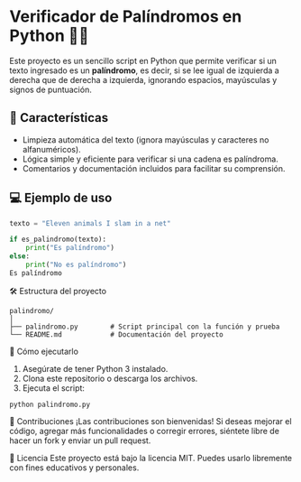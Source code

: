 # Verificador de Palíndromos en Python 🧠🐍

Este proyecto es un sencillo script en Python que permite verificar si un texto ingresado es un **palíndromo**, es decir, si se lee igual de izquierda a derecha que de derecha a izquierda, ignorando espacios, mayúsculas y signos de puntuación.

## 🚀 Características

- Limpieza automática del texto (ignora mayúsculas y caracteres no alfanuméricos).
- Lógica simple y eficiente para verificar si una cadena es palíndroma.
- Comentarios y documentación incluidos para facilitar su comprensión.

## 💻 Ejemplo de uso

```python
texto = "Eleven animals I slam in a net"

if es_palindromo(texto):
    print("Es palíndromo")
else:
    print("No es palíndromo")
Es palíndromo

```
🛠️ Estructura del proyecto
```
palindromo/
│
├── palindromo.py        # Script principal con la función y prueba
└── README.md            # Documentación del proyecto
```
📌 Cómo ejecutarlo
1. Asegúrate de tener Python 3 instalado.
2. Clona este repositorio o descarga los archivos.
3. Ejecuta el script:
```   
python palindromo.py
```
🤝 Contribuciones
¡Las contribuciones son bienvenidas! Si deseas mejorar el código, agregar más funcionalidades o corregir errores, siéntete libre de hacer un fork y enviar un pull request.

📄 Licencia
Este proyecto está bajo la licencia MIT. Puedes usarlo libremente con fines educativos y personales.
